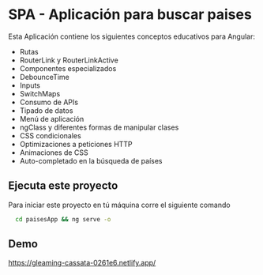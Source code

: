 
# SPA - Aplicación para buscar paises

Esta Aplicación contiene los siguientes conceptos educativos para Angular:

- Rutas
- RouterLink y RouterLinkActive
- Componentes especializados
- DebounceTime
- Inputs
- SwitchMaps
- Consumo de APIs
- Tipado de datos
- Menú de aplicación
- ngClass y diferentes formas de manipular clases
- CSS condicionales
- Optimizaciones a peticiones HTTP
- Animaciones de CSS
- Auto-completado en la búsqueda de países


## Ejecuta este proyecto

Para iniciar este proyecto en tú máquina corre el siguiente comando

```bash
  cd paisesApp && ng serve -o
```
## Demo

https://gleaming-cassata-0261e6.netlify.app/

